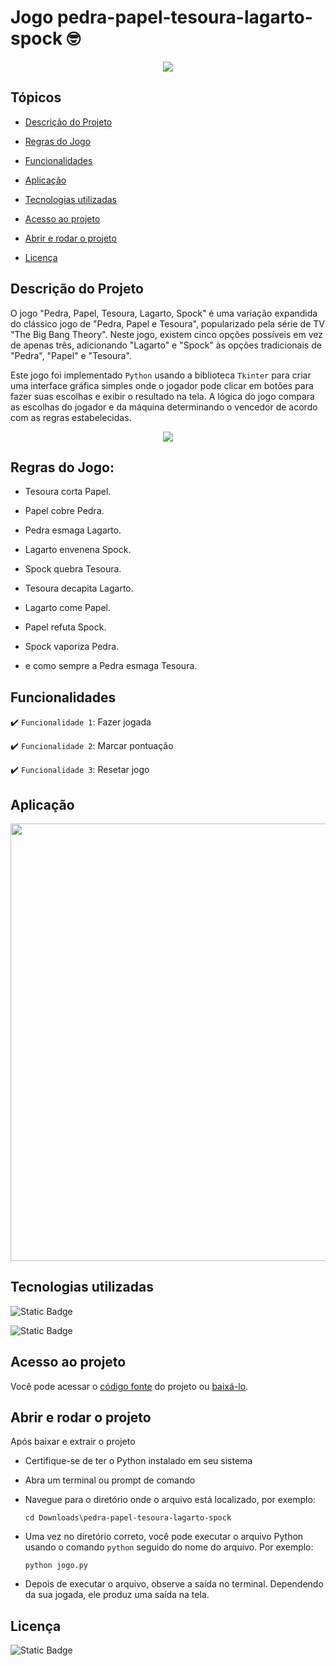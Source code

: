 # Jogo pedra-papel-tesoura-lagarto-spock &#129299;

<p align="center">
  <img src="https://img.shields.io/static/v1?label=STATUS&message=CONCLUIDO&color=green&style=for-the-badge" >
</p>

## Tópicos
- [Descrição do Projeto](#descrição-do-projeto)
  
- [Regras do Jogo](#regras-do-jogo)
  
- [Funcionalidades](#funcionalidades)
  
- [Aplicação](#aplicação)

- [Tecnologias utilizadas](#tecnologias-utilizadas)

- [Acesso ao projeto](#acesso-ao-projeto)

- [Abrir e rodar o projeto](#abrir-e-rodar-o-projeto)

- [Licença](#licença)  

## Descrição do Projeto
O jogo "Pedra, Papel, Tesoura, Lagarto, Spock" é uma variação expandida do clássico jogo de "Pedra, Papel e Tesoura", popularizado pela série de TV "The Big Bang Theory". Neste jogo, existem cinco opções possíveis em vez de apenas três, adicionando "Lagarto" e "Spock" às opções tradicionais de "Pedra", "Papel" e "Tesoura".

Este jogo foi implementado `Python` usando a biblioteca `Tkinter` para criar uma interface gráfica simples onde o jogador pode clicar em botões para fazer suas escolhas e exibir o resultado na tela. A lógica do jogo compara as escolhas do jogador e da máquina determinando o vencedor de acordo com as regras estabelecidas.


<p align="center">
  <img src="https://github.com/carla11235813/pedra-papel-tesoura-lagarto-spock/assets/111895486/dc75b3fd-da2b-4fa5-9b71-cb8bf12cab92" >
</p>

## Regras do Jogo:

- Tesoura corta Papel.
    
- Papel cobre Pedra.
  
- Pedra esmaga Lagarto.
  
- Lagarto envenena Spock.
  
- Spock quebra Tesoura.
  
- Tesoura decapita Lagarto.
  
- Lagarto come Papel.
  
- Papel refuta Spock.
  
- Spock vaporiza Pedra.
  
- e como sempre a Pedra esmaga Tesoura.

## Funcionalidades
:heavy_check_mark: `Funcionalidade 1`: Fazer jogada

:heavy_check_mark: `Funcionalidade 2`: Marcar pontuação

:heavy_check_mark: `Funcionalidade 3`: Resetar jogo

## Aplicação

<p align="center">
  <img src="https://github.com/carla11235813/pedra-papel-tesoura-lagarto-spock/assets/111895486/3d38145d-6786-41f7-826a-b99f2b9c7416" width="700px">
</p>


## Tecnologias utilizadas

![Static Badge](https://img.shields.io/badge/python-%233776AB?style=for-the-badge&logo=python&logoColor=%23FFD448) 

![Static Badge](https://img.shields.io/badge/tkinter-%237F27FF?style=for-the-badge&label=biblioteca)

## Acesso ao projeto
Você pode acessar o [código fonte](https://github.com/carla11235813/pedra-papel-tesoura-lagarto-spock/) do projeto ou [baixá-lo](https://github.com/carla11235813/pedra-papel-tesoura-lagarto-spock/archive/refs/heads/main.zip).

## Abrir e rodar o projeto
Após baixar e extrair o projeto
* Certifique-se de ter o Python instalado em seu sistema
  
* Abra um terminal ou prompt de comando
  
* Navegue para o diretório onde o arquivo está localizado, por exemplo:
  
  ```
  cd Downloads\pedra-papel-tesoura-lagarto-spock  
  ```
* Uma vez no diretório correto, você pode executar o arquivo Python usando o comando `python` seguido do nome do arquivo. Por exemplo:
  
  ```
  python jogo.py
  ```
  
* Depois de executar o arquivo, observe a saída no terminal. Dependendo da sua jogada, ele produz uma saída na tela.

## Licença

![Static Badge](https://img.shields.io/badge/MIT-green?style=for-the-badge&label=license)

  
